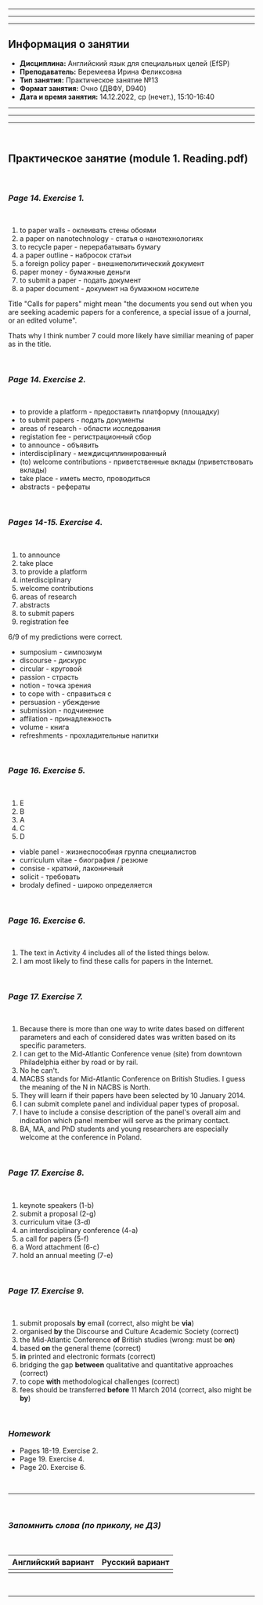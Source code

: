 ___
___
___
## Информация о занятии
- __Дисциплина:__ Английский язык для специальных целей (EfSP)
- __Преподаватель:__ Веремеева Ирина Феликсовна
- __Тип занятия:__ Практическое занятие №13
- __Формат занятия:__ Очно (ДВФУ, D940)
- __Дата и время занятия:__ 14.12.2022, ср (нечет.), 15:10-16:40
___
___
___

&nbsp;

## Практическое занятие (module 1. Reading.pdf)

&nbsp;

### ___Page 14. Exercise 1.___

&nbsp;

1. to paper walls - оклеивать стены обоями
2. a paper on nanotechnology - статья о нанотехнологиях
3. to recycle paper - перерабатывать бумагу
4. a paper outline - набросок статьи
5. a foreign policy paper - внешнеполитический документ
6. paper money - бумажные деньги
7. to submit a paper - подать документ
8. a paper document - документ на бумажном носителе

Title "Calls for papers" might mean "the documents you send out when you
are seeking academic papers for a conference, a special issue of a
journal, or an edited volume".

Thats why I think number 7 could more likely have similiar meaning of
paper as in the title.

&nbsp;

### ___Page 14. Exercise 2.___

&nbsp;

- to provide a platform - предоставить платформу (площадку)
- to submit papers - подать документы
- areas of research - области исследования
- registation fee - регистрационный сбор
- to announce - объявить
- interdisciplinary - междисциплинированный
- (to) welcome contributions - приветственные вклады
(приветствовать вклады)
- take place - иметь место, проводиться
- abstracts - рефераты

&nbsp;

### ___Pages 14-15. Exercise 4.___

&nbsp;

1. to announce
2. take place
3. to provide a platform
4. interdisciplinary
5. welcome contributions
6. areas of research
7. abstracts
8. to submit papers
9. registration fee

6/9 of my predictions were correct.

- sumposium - симпозиум
- discourse - дискурс
- circular - круговой
- passion - страсть
- notion - точка зрения
- to cope with - справиться с
- persuasion - убеждение
- submission - подчинение
- affilation - принадлежность
- volume - книга
- refreshments - прохладительные напитки

&nbsp;

### ___Page 16. Exercise 5.___

&nbsp;

1. E
2. B
3. A
4. C
5. D

- viable panel - жизнеспособная группа специалистов
- curriculum vitae - биография / резюме
- consise - краткий, лаконичный
- solicit - требовать
- brodaly defined - широко определяется

&nbsp;

### ___Page 16. Exercise 6.___

&nbsp;

1. The text in Activity 4 includes all of the listed things below.
2. I am most likely to find these calls for papers in the Internet.

&nbsp;

### ___Page 17. Exercise 7.___

&nbsp;

1. Because there is more than one way to write dates based on different
parameters and each of considered dates was written based on its
specific parameters.
2. I can get to the Mid-Atlantic Conference venue (site) from downtown
Philadelphia either by road or by rail.
3. No he can't.
4. MACBS stands for Mid-Atlantic Conference on British Studies.
I guess the meaning of the N in NACBS is North.
5. They will learn if their papers have been selected by 10 January 2014.
6. I can submit complete panel and individual paper types of proposal.
7. I have to include a consise description of the panel's overall aim and
indication which panel member will serve as the primary contact.
8. BA, MA, and PhD students and young researchers are especially welcome
at the conference in Poland.

&nbsp;

### ___Page 17. Exercise 8.___

&nbsp;

1. keynote speakers (1-b)
2. submit a proposal (2-g)
3. curriculum vitae (3-d)
4. an interdisciplinary conference (4-a)
5. a call for papers (5-f)
6. a Word attachment (6-c)
7. hold an annual meeting (7-e)

&nbsp;

### ___Page 17. Exercise 9.___

&nbsp;

1. submit proposals __by__ email (correct, also might be __via__)
2. organised __by__ the Discourse and Culture Academic Society (correct)
3. the Mid-Atlantic Conference __of__ British studies (wrong: must be
__on__)
4. based __on__ the general theme (correct)
5. __in__ printed and electronic formats (correct)
6. bridging the gap __between__ qualitative and quantitative approaches
(correct)
7. to cope __with__ methodological challenges (correct)
8. fees should be transferred __before__ 11 March 2014 (correct, also
might be __by__)

&nbsp;

### ___Homework___

- Pages 18-19. Exercise 2.
- Page 19. Exercise 4.
- Page 20. Exercise 6.

&nbsp;

___

&nbsp;

### ___Запомнить слова (по приколу, не ДЗ)___

&nbsp;

|Английский вариант|Русский вариант|
|-|-|
|||

&nbsp;

___
